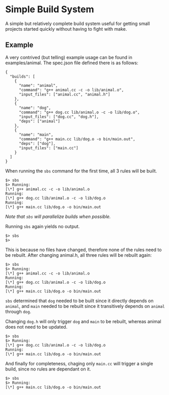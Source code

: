 # Simple Build System

A simple but relatively complete build system useful for getting small projects
started quickly without having to fight with make.

## Example

A very contrived (but telling) example usage can be found in examples/animal.
The spec.json file defined there is as follows:

```
{
  "builds": [
    {
      "name": "animal",
      "command": "g++ animal.cc -c -o lib/animal.o",
      "input_files": ["animal.cc", "animal.h"]
    },
    {
      "name": "dog",
      "command": "g++ dog.cc lib/animal.o -c -o lib/dog.o",
      "input_files": ["dog.cc", "dog.h"],
      "deps": ["animal"]
    },
    {
      "name": "main",
      "command": "g++ main.cc lib/dog.o -o bin/main.out",
      "deps": ["dog"],
      "input_files": ["main.cc"]
    }
  ]
}
```

When running the `sbs` command for the first time, all 3 rules will be built.

```
$> sbs
$> Running:
[\*] g++ animal.cc -c -o lib/animal.o
Running:
[\*] g++ dog.cc lib/animal.o -c -o lib/dog.o
Running:
[\*] g++ main.cc lib/dog.o -o bin/main.out
```

_Note that `sbs` will parallelize builds when possible._

Running `sbs` again yields no output.

```
$> sbs
$>
```

This is because no files have changed, therefore none of the rules need to be
rebuilt. After changing animal.h, all three rules will be rebuilt again:

```
$> sbs
$> Running:
[\*] g++ animal.cc -c -o lib/animal.o
Running:
[\*] g++ dog.cc lib/animal.o -c -o lib/dog.o
Running:
[\*] g++ main.cc lib/dog.o -o bin/main.out
```

`sbs` determined that `dog` needed to be built since it directly depends on
`animal`, and `main` needed to be rebuilt since it transitively depends on `animal`
through `dog`.

Changing `dog.h` will only trigger `dog` and `main` to be rebuilt, whereas
animal does not need to be updated.

```
$> sbs
$> Running:
[\*] g++ dog.cc lib/animal.o -c -o lib/dog.o
Running:
[\*] g++ main.cc lib/dog.o -o bin/main.out
```

And finally for completeness, chaging only `main.cc` will trigger a single build,
since no rules are dependant on it.

```
$> sbs
$> Running:
[\*] g++ main.cc lib/dog.o -o bin/main.out
```
